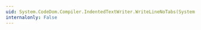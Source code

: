 ```yaml
---
uid: System.CodeDom.Compiler.IndentedTextWriter.WriteLineNoTabs(System.String)
internalonly: False
---
```

